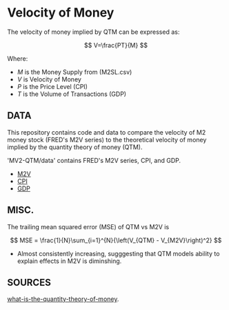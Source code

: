 # Velocity of Money
The velocity of money implied by QTM can be expressed as:

$$ V=\frac{PT}{M} $$

Where: 

* $M$ is the Money Supply from (M2SL.csv)
* $V$ is Velocity of Money
* $P$ is the Price Level (CPI) 
* $T$ is the Volume of Transactions (GDP)

## DATA
This repository contains code and data to compare the velocity of M2 money stock (FRED's M2V series) to the theoretical velocity of money implied by the quantity theory of money (QTM).

'MV2-QTM/data' contains FRED's M2V series, CPI, and GDP.

* [M2V](https://fred.stlouisfed.org/series/M2V)
* [CPI](https://fred.stlouisfed.org/series/CPIAUCSL)
* [GDP](https://fred.stlouisfed.org/series/GDP)

## MISC.

The trailing mean squared error (MSE) of QTM vs M2V is 

$$ MSE = \frac{1}{N}\sum_{i=1}^{N}{\left(V_{QTM} - V_{M2V}\right)^2} $$

* Almost consistently increasing, sugggesting that QTM models ability to explain effects in M2V is diminshing.

## SOURCES 
[what-is-the-quantity-theory-of-money](https://www.investopedia.com/insights/what-is-the-quantity-theory-of-money/).

